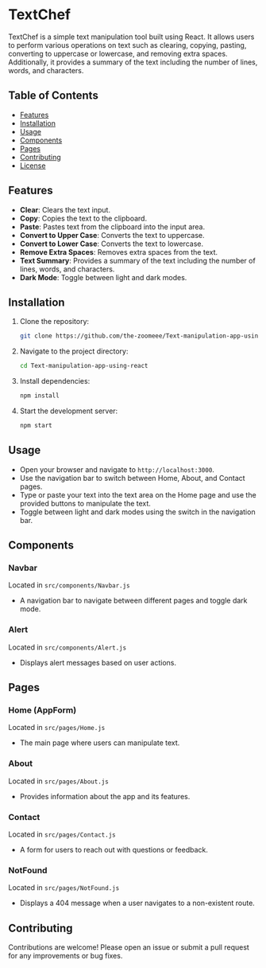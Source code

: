 # TextChef

TextChef is a simple text manipulation tool built using React. It allows users to perform various operations on text such as clearing, copying, pasting, converting to uppercase or lowercase, and removing extra spaces. Additionally, it provides a summary of the text including the number of lines, words, and characters.

## Table of Contents
- [Features](#features)
- [Installation](#installation)
- [Usage](#usage)
- [Components](#components)
- [Pages](#pages)
- [Contributing](#contributing)
- [License](#license)

## Features
- **Clear**: Clears the text input.
- **Copy**: Copies the text to the clipboard.
- **Paste**: Pastes text from the clipboard into the input area.
- **Convert to Upper Case**: Converts the text to uppercase.
- **Convert to Lower Case**: Converts the text to lowercase.
- **Remove Extra Spaces**: Removes extra spaces from the text.
- **Text Summary**: Provides a summary of the text including the number of lines, words, and characters.
- **Dark Mode**: Toggle between light and dark modes.

## Installation

1. Clone the repository:
    ```sh
    git clone https://github.com/the-zoomeee/Text-manipulation-app-using-react.git
    ```

2. Navigate to the project directory:
    ```sh
    cd Text-manipulation-app-using-react
    ```

3. Install dependencies:
    ```sh
    npm install
    ```

4. Start the development server:
    ```sh
    npm start
    ```

## Usage
- Open your browser and navigate to `http://localhost:3000`.
- Use the navigation bar to switch between Home, About, and Contact pages.
- Type or paste your text into the text area on the Home page and use the provided buttons to manipulate the text.
- Toggle between light and dark modes using the switch in the navigation bar.

## Components

### Navbar
Located in `src/components/Navbar.js`
- A navigation bar to navigate between different pages and toggle dark mode.

### Alert
Located in `src/components/Alert.js`
- Displays alert messages based on user actions.

## Pages

### Home (AppForm)
Located in `src/pages/Home.js`
- The main page where users can manipulate text.

### About
Located in `src/pages/About.js`
- Provides information about the app and its features.

### Contact
Located in `src/pages/Contact.js`
- A form for users to reach out with questions or feedback.

### NotFound
Located in `src/pages/NotFound.js`
- Displays a 404 message when a user navigates to a non-existent route.

## Contributing
Contributions are welcome! Please open an issue or submit a pull request for any improvements or bug fixes.
